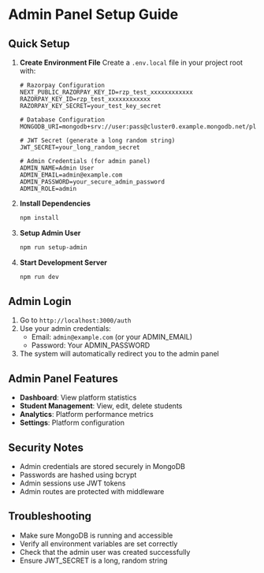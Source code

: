 # Admin Panel Setup Guide

## Quick Setup

1. **Create Environment File**
   Create a `.env.local` file in your project root with:

   ```env
   # Razorpay Configuration
   NEXT_PUBLIC_RAZORPAY_KEY_ID=rzp_test_xxxxxxxxxxxx
   RAZORPAY_KEY_ID=rzp_test_xxxxxxxxxxxx
   RAZORPAY_KEY_SECRET=your_test_key_secret

   # Database Configuration
   MONGODB_URI=mongodb+srv://user:pass@cluster0.example.mongodb.net/placementpulse

   # JWT Secret (generate a long random string)
   JWT_SECRET=your_long_random_secret

   # Admin Credentials (for admin panel)
   ADMIN_NAME=Admin User
   ADMIN_EMAIL=admin@example.com
   ADMIN_PASSWORD=your_secure_admin_password
   ADMIN_ROLE=admin
   ```

2. **Install Dependencies**
   ```bash
   npm install
   ```

3. **Setup Admin User**
   ```bash
   npm run setup-admin
   ```

4. **Start Development Server**
   ```bash
   npm run dev
   ```

## Admin Login

1. Go to `http://localhost:3000/auth`
2. Use your admin credentials:
   - Email: `admin@example.com` (or your ADMIN_EMAIL)
   - Password: Your ADMIN_PASSWORD
3. The system will automatically redirect you to the admin panel

## Admin Panel Features

- **Dashboard**: View platform statistics
- **Student Management**: View, edit, delete students
- **Analytics**: Platform performance metrics
- **Settings**: Platform configuration

## Security Notes

- Admin credentials are stored securely in MongoDB
- Passwords are hashed using bcrypt
- Admin sessions use JWT tokens
- Admin routes are protected with middleware

## Troubleshooting

- Make sure MongoDB is running and accessible
- Verify all environment variables are set correctly
- Check that the admin user was created successfully
- Ensure JWT_SECRET is a long, random string
